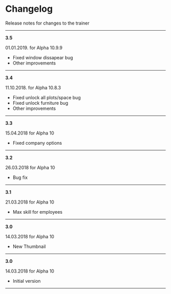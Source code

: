 # Changelog
Release notes for changes to the trainer

---

**3.5**

01.01.2019. for Alpha 10.9.9
- Fixed window dissapear bug
- Other improvements

---

**3.4**

11.10.2018. for Alpha 10.8.3
- Fixed unlock all plots/space bug
- Fixed unlock furniture bug
- Other improvements

---

**3.3**

15.04.2018 for Alpha 10
- Fixed company options

---

**3.2**

26.03.2018 for Alpha 10
- Bug fix

---

**3.1**

21.03.2018 for Alpha 10
- Max skill for employees

---

**3.0**

14.03.2018 for Alpha 10
- New Thumbnail

---

**3.0**

14.03.2018 for Alpha 10
- Initial version

---